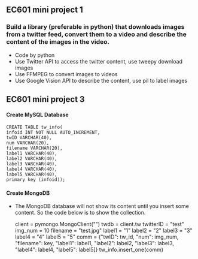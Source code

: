 ## EC601 mini project 1
### Build a library (preferable in python) that downloads images from a twitter feed, convert them to a video and describe the content of the images in the video.

- Code by python
- Use Twitter API to access the twitter content, use tweepy download images 
- Use FFMPEG to convert images to videos
- Use Google Vision API to describe the content, use pil to label images

## EC601 mini project 3
#### Create MySQL Database
    CREATE TABLE tw_info(
    infoid INT NOT NULL AUTO_INCREMENT,
    twID VARCHAR(40),
    num VARCHAR(20),
    filename VARCHAR(20),
    label1 VARCHAR(40),
    label2 VARCHAR(40),
    label3 VARCHAR(40),
    label4 VARCHAR(40),
    label5 VARCHAR(40),
    primary key (infoid));
    
#### Create MongoDB
- The MongoDB database will not show its content until you insert some content. So the code below is to show the collection.

    client = pymongo.MongoClient("")
    twdb = client.tw
    twitterID = "test"
    img_num = 10
    filename = "test.jpg"
    label1 = "1"
    label2 = "2"
    label3 = "3"
    label4 = "4"
    label5 = "5"
    comm = {"twID": tw_id, "num": img_num, "filename": key, "label1": label1, "label2": label2, "label3": label3, "label4":       label4, "label5": label5]}
    tw_info.insert_one(comm)
